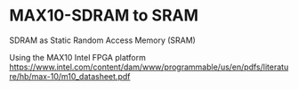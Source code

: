 # MAX10-SDRAM to SRAM
SDRAM as Static Random Access Memory (SRAM)

Using the MAX10 Intel FPGA platform https://www.intel.com/content/dam/www/programmable/us/en/pdfs/literature/hb/max-10/m10_datasheet.pdf
